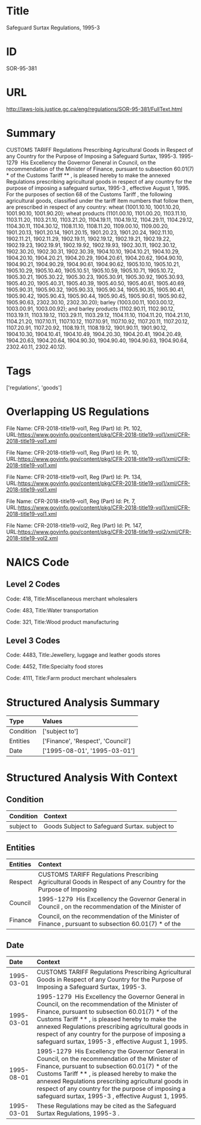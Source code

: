 # Title
Safeguard Surtax Regulations, 1995-3


# ID
SOR-95-381

# URL
http://laws-lois.justice.gc.ca/eng/regulations/SOR-95-381/FullText.html


# Summary
CUSTOMS TARIFF Regulations Prescribing Agricultural Goods in Respect of any Country for the Purpose of Imposing a Safeguard Surtax, 1995-3.
1995-1279  His Excellency the Governor General in Council, on the recommendation of the Minister of Finance, pursuant to subsection 60.01(7) *  of the  Customs Tariff ** , is pleased hereby to make the annexed  Regulations prescribing agricultural goods in respect of any country for the purpose of imposing a safeguard surtax, 1995-3 , effective August 1, 1995.
For the purposes of section 68 of the  Customs Tariff , the following agricultural goods, classified under the tariff item numbers that follow them, are prescribed in respect of any country: wheat (1001.10.10, 1001.10.20, 1001.90.10, 1001.90.20); wheat products (1101.00.10, 1101.00.20, 1103.11.10, 1103.11.20, 1103.21.10, 1103.21.20, 1104.19.11, 1104.19.12, 1104.29.11, 1104.29.12, 1104.30.11, 1104.30.12, 1108.11.10, 1108.11.20, 1109.00.10, 1109.00.20, 1901.20.13, 1901.20.14, 1901.20.15, 1901.20.23, 1901.20.24, 1902.11.10, 1902.11.21, 1902.11.29, 1902.19.11, 1902.19.12, 1902.19.21, 1902.19.22, 1902.19.23, 1902.19.91, 1902.19.92, 1902.19.93, 1902.30.11, 1902.30.12, 1902.30.20, 1902.30.31, 1902.30.39, 1904.10.10, 1904.10.21, 1904.10.29, 1904.20.10, 1904.20.21, 1904.20.29, 1904.20.61, 1904.20.62, 1904.90.10, 1904.90.21, 1904.90.29, 1904.90.61, 1904.90.62, 1905.10.10, 1905.10.21, 1905.10.29, 1905.10.40, 1905.10.51, 1905.10.59, 1905.10.71, 1905.10.72, 1905.30.21, 1905.30.22, 1905.30.23, 1905.30.91, 1905.30.92, 1905.30.93, 1905.40.20, 1905.40.31, 1905.40.39, 1905.40.50, 1905.40.61, 1905.40.69, 1905.90.31, 1905.90.32, 1905.90.33, 1905.90.34, 1905.90.35, 1905.90.41, 1905.90.42, 1905.90.43, 1905.90.44, 1905.90.45, 1905.90.61, 1905.90.62, 1905.90.63, 2302.30.10, 2302.30.20); barley (1003.00.11, 1003.00.12, 1003.00.91, 1003.00.92); and barley products (1102.90.11, 1102.90.12, 1103.19.11, 1103.19.12, 1103.29.11, 1103.29.12, 1104.11.10, 1104.11.20, 1104.21.10, 1104.21.20, 1107.10.11, 1107.10.12, 1107.10.91, 1107.10.92, 1107.20.11, 1107.20.12, 1107.20.91, 1107.20.92, 1108.19.11, 1108.19.12, 1901.90.11, 1901.90.12, 1904.10.30, 1904.10.41, 1904.10.49, 1904.20.30, 1904.20.41, 1904.20.49, 1904.20.63, 1904.20.64, 1904.90.30, 1904.90.40, 1904.90.63, 1904.90.64, 2302.40.11, 2302.40.12).


# Tags
['regulations', 'goods']


# Overlapping US Regulations
File Name: CFR-2018-title19-vol1, Reg (Part) Id: Pt. 102, URL:https://www.govinfo.gov/content/pkg/CFR-2018-title19-vol1/xml/CFR-2018-title19-vol1.xml

File Name: CFR-2018-title19-vol1, Reg (Part) Id: Pt. 10, URL:https://www.govinfo.gov/content/pkg/CFR-2018-title19-vol1/xml/CFR-2018-title19-vol1.xml

File Name: CFR-2018-title19-vol1, Reg (Part) Id: Pt. 134, URL:https://www.govinfo.gov/content/pkg/CFR-2018-title19-vol1/xml/CFR-2018-title19-vol1.xml

File Name: CFR-2018-title19-vol1, Reg (Part) Id: Pt. 7, URL:https://www.govinfo.gov/content/pkg/CFR-2018-title19-vol1/xml/CFR-2018-title19-vol1.xml

File Name: CFR-2018-title19-vol2, Reg (Part) Id: Pt. 147, URL:https://www.govinfo.gov/content/pkg/CFR-2018-title19-vol2/xml/CFR-2018-title19-vol2.xml




# NAICS Code
## Level 2 Codes
Code: 418, Title:Miscellaneous merchant wholesalers

Code: 483, Title:Water transportation

Code: 321, Title:Wood product manufacturing




## Level 3 Codes
Code: 4483, Title:Jewellery, luggage and leather goods stores

Code: 4452, Title:Specialty food stores

Code: 4111, Title:Farm product merchant wholesalers







# Structured Analysis Summary
| Type      | Values                            |
|:----------|:----------------------------------|
| Condition | ['subject to']                    |
| Entities  | ['Finance', 'Respect', 'Council'] |
| Date      | ['1995-08-01', '1995-03-01']      |


# Structured Analysis With Context
 


## Condition
| Condition   | Context                                       |
|:------------|:----------------------------------------------|
| subject to  | Goods Subject to Safeguard Surtax. subject to |


## Entities
| Entities   | Context                                                                                                          |
|:-----------|:-----------------------------------------------------------------------------------------------------------------|
| Respect    | CUSTOMS TARIFF Regulations Prescribing Agricultural Goods in  Respect of any Country for the Purpose of Imposing |
| Council    | 1995-1279  His Excellency the Governor General in  Council , on the recommendation of the Minister of            |
| Finance    | Council, on the recommendation of the Minister of Finance , pursuant to subsection 60.01(7) * of the             |


## Date
| Date       | Context                                                                                                                                                                                                                                                                                                                                                                    |
|:-----------|:---------------------------------------------------------------------------------------------------------------------------------------------------------------------------------------------------------------------------------------------------------------------------------------------------------------------------------------------------------------------------|
| 1995-03-01 | CUSTOMS TARIFF Regulations Prescribing Agricultural Goods in Respect of any Country for the Purpose of Imposing a Safeguard Surtax, 1995-3.                                                                                                                                                                                                                                |
| 1995-03-01 | 1995-1279  His Excellency the Governor General in Council, on the recommendation of the Minister of Finance, pursuant to subsection 60.01(7) *  of the  Customs Tariff ** , is pleased hereby to make the annexed  Regulations prescribing agricultural goods in respect of any country for the purpose of imposing a safeguard surtax, 1995-3 , effective August 1, 1995. |
| 1995-08-01 | 1995-1279  His Excellency the Governor General in Council, on the recommendation of the Minister of Finance, pursuant to subsection 60.01(7) *  of the  Customs Tariff ** , is pleased hereby to make the annexed  Regulations prescribing agricultural goods in respect of any country for the purpose of imposing a safeguard surtax, 1995-3 , effective August 1, 1995. |
| 1995-03-01 | These Regulations may be cited as the  Safeguard Surtax Regulations, 1995-3 .                                                                                                                                                                                                                                                                                              |


